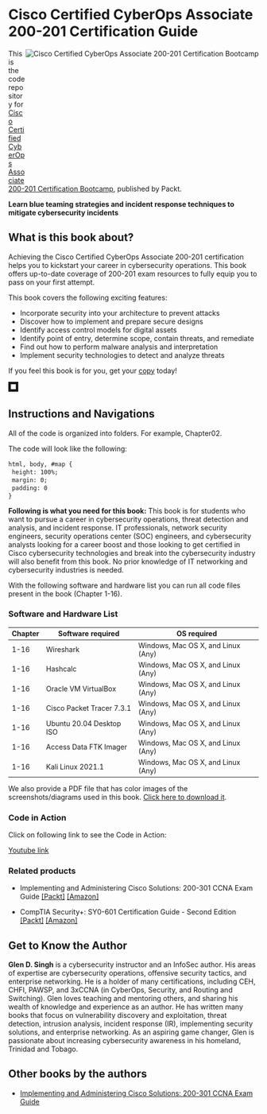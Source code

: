 # Cisco Certified CyberOps Associate 200-201 Certification Guide

<a href="https://www.packtpub.com/product/cisco-certified-cyberops-associate-200-201-certification-bootcamp/9781800560871?utm_source=github&utm_medium=repository&utm_campaign=9781800560871"><img src="https://static.packt-cdn.com/products/9781800560871/cover/smaller" alt="Cisco Certified CyberOps Associate 200-201 Certification Bootcamp" height="256px" align="right"></a>

This is the code repository for [Cisco Certified CyberOps Associate 200-201 Certification Bootcamp](https://www.packtpub.com/product/cisco-certified-cyberops-associate-200-201-certification-bootcamp/9781800560871?utm_source=github&utm_medium=repository&utm_campaign=9781800560871), published by Packt.

**Learn blue teaming strategies and incident response techniques to mitigate cybersecurity incidents**

## What is this book about?
Achieving the Cisco Certified CyberOps Associate 200-201 certification helps you to kickstart your career in cybersecurity operations. This book offers up-to-date coverage of 200-201 exam resources to fully equip you to pass on your first attempt. 

This book covers the following exciting features:
* Incorporate security into your architecture to prevent attacks
* Discover how to implement and prepare secure designs
* Identify access control models for digital assets
* Identify point of entry, determine scope, contain threats, and remediate
* Find out how to perform malware analysis and interpretation
* Implement security technologies to detect and analyze threats

If you feel this book is for you, get your [copy](https://www.amazon.com/dp/1800560877) today!

<a href="https://www.packtpub.com/?utm_source=github&utm_medium=banner&utm_campaign=GitHubBanner"><img src="https://raw.githubusercontent.com/PacktPublishing/GitHub/master/GitHub.png" 
alt="https://www.packtpub.com/" border="5" /></a>

## Instructions and Navigations
All of the code is organized into folders. For example, Chapter02.

The code will look like the following:
```
html, body, #map {
 height: 100%;
 margin: 0;
 padding: 0
}
```

**Following is what you need for this book:**
This book is for students who want to pursue a career in cybersecurity operations, threat detection and analysis, and incident response. IT professionals, network security engineers, security operations center (SOC) engineers, and cybersecurity analysts looking for a career boost and those looking to get certified in Cisco cybersecurity technologies and break into the cybersecurity industry will also benefit from this book. No prior knowledge of IT networking and cybersecurity industries is needed.

With the following software and hardware list you can run all code files present in the book (Chapter 1-16).
### Software and Hardware List
| Chapter | Software required | OS required |
| -------- | ------------------------------------ | ----------------------------------- |
| 1-16 | Wireshark | Windows, Mac OS X, and Linux (Any) |
| 1-16 | Hashcalc | Windows, Mac OS X, and Linux (Any) |
| 1-16 | Oracle VM VirtualBox | Windows, Mac OS X, and Linux (Any) |
| 1-16 | Cisco Packet Tracer 7.3.1 | Windows, Mac OS X, and Linux (Any) |
| 1-16 | Ubuntu 20.04 Desktop ISO | Windows, Mac OS X, and Linux (Any) |
| 1-16 | Access Data FTK Imager | Windows, Mac OS X, and Linux (Any) |
| 1-16 | Kali Linux 2021.1 | Windows, Mac OS X, and Linux (Any) |

We also provide a PDF file that has color images of the screenshots/diagrams used in this book. [Click here to download it](http://www.packtpub.com/sites/default/files/downloads/9781800560871_ColorImages.pdf).

### Code in Action
Click on following link to see the Code in Action:

[Youtube link]( https://bit.ly/3xrwJTG)


### Related products
* Implementing and Administering Cisco Solutions: 200-301 CCNA Exam Guide [[Packt]](https://www.packtpub.com/product/implementing-and-administering-cisco-solutions-200-301-ccna-exam-guide/9781800208094?utm_source=github&utm_medium=repository&utm_campaign=9781800208094) [[Amazon]](https://www.amazon.com/dp/180020809X)

* CompTIA Security+: SY0-601 Certification Guide - Second Edition [[Packt]](https://www.packtpub.com/product/comptia-security-sy0-601-certification-guide-second-edition/9781800564244?utm_source=github&utm_medium=repository&utm_campaign=9781800564244) [[Amazon]](https://www.amazon.com/dp/1800564244)

## Get to Know the Author
**Glen D. Singh**
is a cybersecurity instructor and an InfoSec author. His areas of expertise are cybersecurity operations, offensive security tactics, and enterprise networking. He is a holder of many certifications, including CEH, CHFI, PAWSP, and 3xCCNA (in CyberOps, Security, and Routing and Switching).
Glen loves teaching and mentoring others, and sharing his wealth of knowledge and experience as an author. He has written many books that focus on vulnerability discovery and exploitation, threat detection, intrusion analysis, incident response (IR), implementing security solutions, and enterprise networking. As an aspiring game changer, Glen is passionate about increasing cybersecurity awareness in his homeland, Trinidad and Tobago.

## Other books by the authors
* [Implementing and Administering Cisco Solutions: 200-301 CCNA Exam Guide](https://www.packtpub.com/product/implementing-and-administering-cisco-solutions-200-301-ccna-exam-guide/9781800208094?utm_source=github&utm_medium=repository&utm_campaign=9781800208094)
